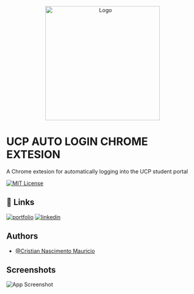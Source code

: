 <p align="center">
  <img src="https://private-user-images.githubusercontent.com/123564826/408557177-b5c893ba-7187-486f-9a90-ab5053d0eb49.png?jwt=eyJhbGciOiJIUzI1NiIsInR5cCI6IkpXVCJ9.eyJpc3MiOiJnaXRodWIuY29tIiwiYXVkIjoicmF3LmdpdGh1YnVzZXJjb250ZW50LmNvbSIsImtleSI6ImtleTUiLCJleHAiOjE3MzgzMjUyMzAsIm5iZiI6MTczODMyNDkzMCwicGF0aCI6Ii8xMjM1NjQ4MjYvNDA4NTU3MTc3LWI1Yzg5M2JhLTcxODctNDg2Zi05YTkwLWFiNTA1M2QwZWI0OS5wbmc_WC1BbXotQWxnb3JpdGhtPUFXUzQtSE1BQy1TSEEyNTYmWC1BbXotQ3JlZGVudGlhbD1BS0lBVkNPRFlMU0E1M1BRSzRaQSUyRjIwMjUwMTMxJTJGdXMtZWFzdC0xJTJGczMlMkZhd3M0X3JlcXVlc3QmWC1BbXotRGF0ZT0yMDI1MDEzMVQxMjAyMTBaJlgtQW16LUV4cGlyZXM9MzAwJlgtQW16LVNpZ25hdHVyZT02ZmIzNGRlYTEwZmYyZDUzODY0YWQzOTgyZWY0ZWIyYTA1Mzk2YTRjZDRhMGUwNzA1YjRiMzhlNTJiZGM0YWFhJlgtQW16LVNpZ25lZEhlYWRlcnM9aG9zdCJ9.r_8pGyofeeNFyYPaWfaEB87kFjZ3h2BKl1PgqmUSTOg" alt="Logo" width="300">
</p>


# UCP AUTO LOGIN CHROME EXTESION

A Chrome extesion for automatically logging into the UCP student portal





[![MIT License](https://img.shields.io/badge/License-MIT-green.svg)](https://choosealicense.com/licenses/mit/)


## 🔗 Links
[![portfolio](https://img.shields.io/badge/my_portfolio-000?style=for-the-badge&logo=ko-fi&logoColor=white)](https://github.com/Cristian-Nascimento-Mauricio)
[![linkedin](https://img.shields.io/badge/linkedin-0A66C2?style=for-the-badge&logo=linkedin&logoColor=white)](https://www.linkedin.com/in/cristian-nascimento-mauricio)


## Authors

- [@Cristian Nascimento Mauricio](https://github.com/Cristian-Nascimento-Mauricio)


## Screenshots

![App Screenshot](https://private-user-images.githubusercontent.com/123564826/408550048-81e1a74a-2c5b-41c2-bd09-1755efa00d3c.png?jwt=eyJhbGciOiJIUzI1NiIsInR5cCI6IkpXVCJ9.eyJpc3MiOiJnaXRodWIuY29tIiwiYXVkIjoicmF3LmdpdGh1YnVzZXJjb250ZW50LmNvbSIsImtleSI6ImtleTUiLCJleHAiOjE3MzgzMjQ2MDQsIm5iZiI6MTczODMyNDMwNCwicGF0aCI6Ii8xMjM1NjQ4MjYvNDA4NTUwMDQ4LTgxZTFhNzRhLTJjNWItNDFjMi1iZDA5LTE3NTVlZmEwMGQzYy5wbmc_WC1BbXotQWxnb3JpdGhtPUFXUzQtSE1BQy1TSEEyNTYmWC1BbXotQ3JlZGVudGlhbD1BS0lBVkNPRFlMU0E1M1BRSzRaQSUyRjIwMjUwMTMxJTJGdXMtZWFzdC0xJTJGczMlMkZhd3M0X3JlcXVlc3QmWC1BbXotRGF0ZT0yMDI1MDEzMVQxMTUxNDRaJlgtQW16LUV4cGlyZXM9MzAwJlgtQW16LVNpZ25hdHVyZT1hMjhiMzg0YmIwZTIxODAwOWZmYmNmZjgzODczNGRmM2FlMmM0MTEwNDViZDJmNTdkNDgzZTM3Y2Q2M2Q5ODcyJlgtQW16LVNpZ25lZEhlYWRlcnM9aG9zdCJ9.Lb7H-r-Xo5rxvyd_URfNVOHzQKc93RfAZyrf6o4dF2E)

